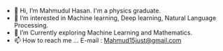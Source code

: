 - 👋 Hi, I’m Mahmudul Hasan. I'm a physics graduate. 
- 👀 I’m interested in Machine learning, Deep learning, Natural Language Processing. 
- 🌱 I’m Currently exploring Machine Learning and Mathematics. 
- 📫 How to reach me ... E-mail : Mahmud15just@gmail.com
